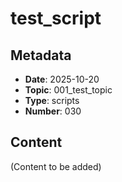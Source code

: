 # test_script

## Metadata
- **Date**: 2025-10-20
- **Topic**: 001_test_topic
- **Type**: scripts
- **Number**: 030

## Content
(Content to be added)
